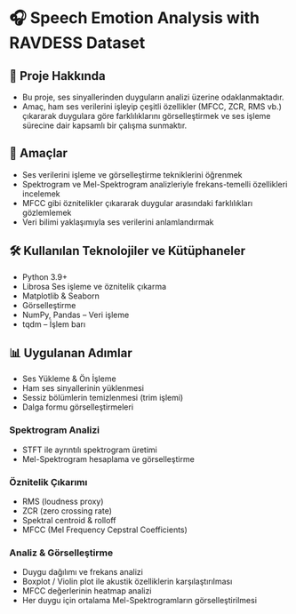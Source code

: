 # 🎧 Speech Emotion Analysis with RAVDESS Dataset
## 📌 Proje Hakkında
* Bu proje, ses sinyallerinden duyguların analizi üzerine odaklanmaktadır.
* Amaç, ham ses verilerini işleyip çeşitli özellikler (MFCC, ZCR, RMS vb.) çıkararak duygulara göre farklılıklarını görselleştirmek ve ses işleme sürecine dair kapsamlı bir çalışma sunmaktır.

## 🎯 Amaçlar
* Ses verilerini işleme ve görselleştirme tekniklerini öğrenmek
* Spektrogram ve Mel-Spektrogram analizleriyle frekans-temelli özellikleri incelemek
* MFCC gibi öznitelikler çıkararak duygular arasındaki farklılıkları gözlemlemek
* Veri bilimi yaklaşımıyla ses verilerini anlamlandırmak

## 🛠️ Kullanılan Teknolojiler ve Kütüphaneler
* Python 3.9+
* Librosa Ses işleme ve öznitelik çıkarma
* Matplotlib & Seaborn
* Görselleştirme
* NumPy, Pandas – Veri işleme
* tqdm – İşlem barı

## 📊 Uygulanan Adımlar
* Ses Yükleme & Ön İşleme
* Ham ses sinyallerinin yüklenmesi
* Sessiz bölümlerin temizlenmesi (trim işlemi)
* Dalga formu görselleştirmeleri
### Spektrogram Analizi
* STFT ile ayrıntılı spektrogram üretimi
* Mel-Spektrogram hesaplama ve görselleştirme
### Öznitelik Çıkarımı
* RMS (loudness proxy)
* ZCR (zero crossing rate)
* Spektral centroid & rolloff
* MFCC (Mel Frequency Cepstral Coefficients)

### Analiz & Görselleştirme
* Duygu dağılımı ve frekans analizi
* Boxplot / Violin plot ile akustik özelliklerin karşılaştırılması
* MFCC değerlerinin heatmap analizi
* Her duygu için ortalama Mel-Spektrogramların görselleştirilmesi
